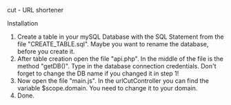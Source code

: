 cut - URL shortener

Installation

1. Create a table in your mySQL Database  with the SQL Statement from the file "CREATE_TABLE.sql". Maybe you want to rename the database, before you create it.
2. After table creation open the file "api.php". In the middle of the file is the method "getDB()". Type in the database connection credentials. Don't forget to change the DB name if you changed it in step 1!
3. Now open the file "main.js". In the urlCutController you can find the variable $scope.domain. You need to change it to your domain.
4. Done.
